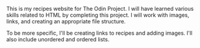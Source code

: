 This is my recipes website for The Odin Project. I will have learned various skills related to HTML by completing this project. I will work with images, links, and creating an appropriate file structure.

To be more specific, I'll be creating links to recipes and adding images. I'll also include unordered and ordered lists.